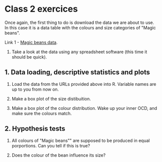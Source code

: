 # Class 2 exercices

Once again, the first thing to do is download the data we are about to use. In this case it is a data table with the colours and size categories of "Magic beans".

Link 1 - [Magic beans data](https://raw.githubusercontent.com/StuntsPT/BP2017/master/classes/exercices/Magic_beans.csv).

1. Take a look at the data using any spreadsheet software (this time it should be quick). 

## 1. Data loading, descriptive statistics and plots

1. Load the data from the URLs provided above into R. Variable names are up to you from now on.

2. Make a box plot of the size distibuition.

3. Make a box plot of the colour distribution. Wake up your inner OCD, and make sure the colours match.

## 2. Hypothesis tests

1. All colours of "Magic beans"" are supposed to be produced in equal porportions. Can you tell if this is true?

2. Does the colour of the bean influence its size?